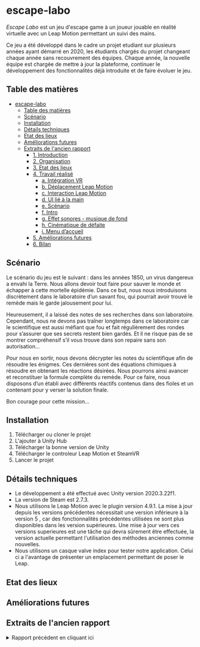 # escape-labo

*Escape Labo* est un jeu d'escape game à un joueur jouable en réalité virtuelle avec un Leap Motion permettant un suivi des mains.

Ce jeu a été développé dans le cadre un projet etudiant sur plusieurs années ayant démarré en 2020, les étudiants chargés du projet changeant chaque année sans recouvrement des équipes. Chaque année, la nouvelle équipe est chargée de mettre à jour la plateforme, continuer le développement des fonctionnalités déjà introduite et de faire évoluer le jeu.

## Table des matières

- [escape-labo](#escape-labo)
  - [Table des matières](#table-des-matières)
  - [Scénario](#scénario)
  - [Installation](#installation)
  - [Détails techniques](#détails-techniques)
  - [Etat des lieux](#etat-des-lieux)
  - [Améliorations futures](#améliorations-futures)
  - [Extraits de l'ancien rapport](#extraits-de-lancien-rapport)
    - [1. Introduction](#1-introduction)
    - [2. Organisation](#2-organisation)
    - [3. Etat des lieux](#3-etat-des-lieux)
    - [4. Travail réalisé](#4-travail-réalisé)
      - [a. Intégration VR](#a-intégration-vr)
      - [b. Déplacement Leap Motion](#b-déplacement-leap-motion)
      - [c. Interaction Leap Motion](#c-interaction-leap-motion)
      - [d. UI lié à la main](#d-ui-lié-à-la-main)
      - [e. Scénario](#e-scénario)
      - [f. Intro](#f-intro)
      - [g. Effet sonores - musique de fond](#g-effet-sonores---musique-de-fond)
      - [h. Cinématique de défaite](#h-cinématique-de-défaite)
      - [i. Menu d’accueil](#i-menu-daccueil)
    - [5. Améliorations futures](#5-améliorations-futures)
    - [6. Bilan](#6-bilan)

## Scénario

Le scénario du jeu est le suivant : dans les années 1850, un virus dangereux a envahi la Terre.
Nous allons devoir tout faire pour sauver le monde et échapper à cette mortelle épidémie.
Dans ce but, nous nous introduisons discrètement dans le laboratoire d’un savant fou, qui pourrait avoir trouvé le remède mais le garde jalousement pour lui.

Heureusement, il a laissé des notes de ses recherches dans son laboratoire.
Cependant, nous ne devons pas traîner longtemps dans ce laboratoire car le scientifique est aussi méfiant que fou et fait régulièrement des rondes pour s’assurer que ses secrets restent bien gardés.
Et il ne risque pas de se montrer compréhensif s’il vous trouve dans son repaire sans son autorisation...

Pour nous en sortir, nous devons décrypter les notes du scientifique afin de résoudre les énigmes.
Ces dernières sont des équations chimiques à résoudre en obtenant les réactions désirées.
Nous pourrons ainsi avancer et reconstituer la formule complète du remède.
Pour ce faire, nous disposons d’un établi avec différents réactifs contenus dans des fioles et un contenant pour y verser la solution finale. <!-- TODO mise à jour : ajout du scénario de la nouvelle énigme ? -->

Bon courage pour cette mission...

## Installation

1. Télécharger ou cloner le projet
2. L'ajouter à Unity Hub
3. Télécharger la bonne version de Unity
4. Télécharger le controleur Leap Motion et SteamVR
5. Lancer le projet

## Détails techniques

- Le développement a été effectué avec Unity version 2020.3.22f1.
- La version de Steam est 2.7.3.
- Nous utilisons le Leap Motion avec le plugin version 4.9.1.
  La mise à jour depuis les versions précédentes nécessitait une version inférieure à la version 5 , car des fonctionnalités précédentes utilisées ne sont plus disponibles dans les version supérieures. Une mise à jour vers ces versions superieures est une tâche qui devra sûrement être effectuée, la version actuelle permettant l'utilisation des méthodes anciennes comme nouvelles.
- Nous utilisons un casque valve index pour tester notre application. Celui ci a l'avantage de présenter un emplacement permettant de poser le Leap.

<!-- 
## Organisation

TODO

 -->

## Etat des lieux

<!-- TODO -->

<!-- 
## Travail réalisé

TODO

 -->

## Améliorations futures

<!-- TODO -->

<!-- 
## Bilan

TODO

 -->

## Extraits de l'ancien rapport

<details>
<summary>Rapport précédent en cliquant ici</summary>

[Version pdf](Rapport_Labo_Chimie.pdf)
  
*Note : cette copie du rapport n'intègre pas quelques éléments présents dans le pdf.*
  
### 1. Introduction

Dans le cadre du cours de COARV, nous avons repris un projet de jeu d’escape
game solo, “Escape Labo”, jouable en réalité virtuelle avec l’utilisation d’un Leap Motion.

Le projet fut initié il y a deux ans par des élèves de l’option RV et repris l’année dernière par un autre groupe pour le continuer et le faire évoluer.

Le scénario du jeu est le suivant : dans les années 1850, un virus dangereux a envahi la Terre. Nous allons devoir tout faire pour sauver le monde et échapper à cette mortelle épidémie. Dans ce but, nous nous introduisons discrètement dans le laboratoire
d’un savant fou, qui pourrait avoir trouvé le remède mais le garde jalousement pour lui.

Heureusement, il a laissé des notes de ses recherches dans son laboratoire. Cependant, nous ne devons pas traîner longtemps dans ce laboratoire car le scientifique est aussi méfiant que fou et fait régulièrement des rondes pour s’assurer que ses secrets restent bien gardés. Et il ne risque pas de se montrer compréhensif s’il vous trouve dans son repaire sans son autorisation...

Pour nous en sortir, nous devons décrypter les notes du scientifique afin de résoudre les énigmes. Ces dernières sont des équations chimiques à résoudre en obtenant les réactions désirées. Nous pourrons ainsi avancer et reconstituer la formule complète du remède. Pour ce faire, nous disposons d’un établi avec différents réactifs contenus dans des fioles et un contenant pour y verser la solution finale. Bon courage pour cette mission...

### 2. Organisation

Notre organisation était assez simple :

Nous avons défini un certain nombre de fonctionnalités sur Github Projet, les avons attribuées et chaque personne avait au moins une tâche à accomplir. Une fois celle-ci effectuée, il était possible de continuer avec une autre idée que nous avions.

[image](TODO-link)

Ainsi, chaque personne a pu réaliser quelque chose. Pour chaque fonctionnalité, nous avons créé une branche différente, chacun travaillait dans son coin puis il mergeait développement sur sa branche, vérifiait que tout fonctionnait et remergeait de sa branche vers développement. Cela nous a permis d’éviter des problèmes lorsque nous avions fork depuis Développement il y a longtemps. A chaque version fonctionnelle avec une véritable fonctionnalités implémentée, nous faisions un merge vers master qui ne contient que des versions fonctionnelles ainsi qu’une release qui est la dernière version à ce jour.

### 3. Etat des lieux

Le projet tel qu’on l’a repris n’était pas entièrement fonctionnel. Le groupe précédent ayant eu à travailler dessus pendant le confinement, ils n’ont pas testé le fonctionnement en réalité virtuelle, ni avec le Leap Motion.

La version de Unity utilisée était la 2019.3.0f6.

Le dépôt Git était constitué de plusieurs branches correspondant à plusieurs fonctionnalités que le groupe avait tenté de développer, mais aucune de ces branches n’ont été fusionnées. Certaines comportaient toujours des erreurs.

Au niveau du scénario, le décor et les assets étaient présents. Le déroulement du jeu n’était pas entièrement fixé. Il s’agissait d’une épreuve en temps limité (100s), le temps restant s’affichant sur un tableau à la vue du joueur dans la scène. Un autre tableau comportait une équation de chimie, dont certains éléments manquaient. Le joueur disposait de 3 fioles colorées et d’un grand récipient, mais à ce stade du projet aucune interaction attachée à ces objets ne pouvait faire avancer le scénario. Les fioles n’étaient pas manipulables car l’interaction au Leap Motion n’était pas fonctionnelle.

Une fois l’état des lieux du projet dressé, nous avons dû prendre des décisions quant à la démarche à suivre pour poursuivre le développement de l’escape game. Tout d’abord, notre objectif ( fixé avec les encadrants du projet) était d’avoir une première scène entièrement fonctionnelle et jouable, le but étant de pouvoir jouer juste en lançant un
exécutable.

On a décidé de repartir de la branche master et d’abandonner les branches non fonctionnelles pour développer nos propres fonctionnalités.

### 4. Travail réalisé

#### a. Intégration VR

Pour cette partie, nous avons juste eu à mettre à jour la pipeline graphique et les différents composants de steam VR afin de les rendre compatible avec la version de Unity (2019.4.20f) que nous utilisions. Toutefois, pour le Leap Motion, il a également fallu créer un nouveau préfab prenant en compte la VR et le leap motion. Le Leap Motion est donc un enfant du système qui permet de déplacer la caméra en VR afin de ne pas avoir de problème de main n’apparaissant pas à l’écran mais ailleurs dans la scène.

[image](TODO-link)

#### b. Déplacement Leap Motion

Pour cette partie, nous avons regardé comment divers jeux qui utilisent la
reconnaissance des mains géraient le déplacement. Nous avons décidé de reprendre un système similaire au jeu Elixir VR, où il faut faire un mouvement de triangle en utilisant le pouce et l’index des deux mains pour sélectionner un des points de téléportation qui sont alors visibles, puis fermer ce triangle pour s’y téléporter.

[image](TODO-link)

[image](TODO-link)

Plutôt que de tout refaire et comme SteamVR proposait déjà des prefabs gérant la téléportation, nous avons décidé de nous baser sur ce système. Puisque SteamVR ne gère que les contrôles avec des manettes et pas avec le Leap Motion, nous n’avons repris que les prefabs de TeleportPoint de SteamVR tel quel. Nous avons complété le prefab Teleporting de SteamVR par un script Teleport qui s’interface avec les TeleportPoint de SteamVR et qui se charge de la détection des divers mouvements de mains.

Afin de faciliter les choses pour la suite, nous avons également créé une classe Gesture qui facilite la création de nouveaux mouvements. Il n'y a qu’à redéfinir sa méthode Active qui détermine si le mouvement est actif ou non et on peut savoir si le mouvement vient juste de commencer, est en cours ou vient de s’arrêter.

#### c. Interaction Leap Motion

Pour cette partie, nous avons regardé ce que proposait déjà les exemples Leap et en avons déduit que plutôt que d’utiliser une méthode développée en Inter, qui marche certes mais pas forcément de manière fiable, nous allions utiliser les méthodes déjà existantes.

Nous avons donc utilisé le SDK du Leap Motion et une fois le Leap mis dans la scène, tous les objets avec lesquels on peut interagir doivent intégrer un “Interaction Behaviour” puisque cela permet de savoir si l’on peut interagir avec eux via le Leap Motion. Il est donc tout simplement possible de venir grab un objet en se rapprochant et en serrant la main autour de la fiole par exemple. Attention toutefois, si jamais la main disparaît, l’objet gardera sa position et au moment où la main réapparaît vu que l’objet est censé se déplacer avec la main, il est fort possible que la force de déplacement appliquée à l’objet soit trop violente et l’éjecte au loin.

Il est tout à fait possible de prendre un objet, de le tourner puis de le jeter par dessus son épaule par exemple. Dans ce cas, au moment où on ouvre la main, l’objet garde son inertie et ceci pour toutes les interactions que nous pourrions désigner ainsi cela permet d’avoir une sensation de réalisme / de véritable physique derrière.

Voici un exemple de prefab avec un interaction behaviour.

[image](TODO-link)

Les mains ressemblent à cela :

[image](TODO-link)

#### d. UI lié à la main

Pour cette partie, nous avons regardé ce qui pouvait déjà exister afin d’être plus efficace et d’avoir un rendu probablement plus propre. Nous nous sommes alors tournés vers une interface utilisateur qui apparaît lorsque l’on retourne la paume de sa main gauche vers soi. Ce n’est pas un mouvement courant donc le menu apparaît bien seulement quand demandé. Lorsque l’on retourne la main, il disparaît.

[image](TODO-link)

Nous avons modifié l’interface déjà proposée pour qu’elle ne laisse apparaître que deux boutons.

[image](TODO-link)

Le premier permet de recommencer la scène (“Restart ?”) et donc remet le compteur à 100 mais on perd également toute l’avancée que l’on aurait pu avoir sur l’énigme (puisque le script recommence la scène). Le deuxième bouton (“Menu Scene”) permet de revenir à la scène “Menu” pour recommencer le jeu du début. Les transitions entre les scènes se font avec un fondu pour éviter un changement trop brutal et peu agréable visuellement.

Pour chacun des boutons, nous avons utilisé un script déjà présent dans le préfab qui s’appelle “Interaction button” qui nous permet de déclencher des scripts attachés à d’autres Game Objects. Ici, nous avons utilisé ceux attachés au LevelLoader (dépendant du bouton pressé) qui est parent d’autres Game Objects grâce auxquels une animation permettant d’avoir un fondu a été réalisé.

#### e. Scénario

Nous avons décidé de retenir l’idée des fioles à verser dans le grand bol. Nous avons modifié le tableau sur lequel était affiché l’équation.

On peut à présent manipuler les fioles à l’aide du du Leap Motion; il fallait aussi simuler le fait de verser du liquide avec les fioles. Pour cela, un script “verserLiquide” est attaché aux fioles : lorsqu’une fiole est inclinée de plus de 90° par rapport à la verticale, des petites sphères colorées en tombent, comme une pluie de petites gouttes.

D’autre part, il fallait détecter lorsque l’on verse du liquide dans le grand bol, afin de pouvoir détecter le succès de l’épreuve. On donc un script “compterGoutte” attaché au contenant qui a pour rôle de détruire les sphères qui touche le contenant tout en incrémentant des compteurs. Ainsi, on peut connaître la quantité de liquide de chaque fiole versé dans le grand bol. Si les gouttes tombent sur le contenant, et non pas dedans, elles sont quand même comptées pour laisser une marge d’erreur à l’utilisateur. En effet, la manipulation précise des fioles au leap motion reste difficile.

Un script “equation1” attaché à la table permet d’instancier les fioles et le contenant sur la table puis vérifie à chaque frame si les compteurs de gouttes valident la condition pour que l’énigme soit résolue. Pour l’instant, cette condition est fixée à 50 gouttes minimum de la flasque bleu et rose et moins de 5 gouttes de la jaune. Ce script modifie aussi le texte sur le tableau pour afficher l’indice.

#### f. Intro

Pour la scène d’intro, nous avons utilisé Cinémachine pour réaliser une véritable cinématique ainsi que la timeline afin de gérer les différentes animations ou encore l’ouverture de la porte. On aurait également pu attacher un script à la porte qui s’ouvre mais nous voulions également apprendre à utiliser la Timeline.

[image](TODO-link)

Pour cela, nous avons du faire attention à la VR lors de l’utilisation de caméra virtuelle (qui permettent de se déplacer facilement dans la scène et avoir ce côté cinématique) en attachant donc le composant “Cinemachine Brain” qui permet de gérer les différentes caméra au prefab que nous avons créé pour gérer la VR ainsi que le leap.

[image](TODO-link)

Une fois cela fait, nous avons créé deux caméras virtuelles : Une qui regarde vers la salle où nous serons enfermés et une dans la salle où nous sommes enfermés.

Une animation track est ajoutée à un canvas et une image dont la transparence (via un canvas group) est modifiée afin d’avoir un effet de fondu entre les deux plans lors du changement de caméra.

Nous pourrions désactiver les mains mais cela ne change pas grand chose d’avoir ses mains pendant les cinématiques puisque les objets avec lesquels on peut interagir ne sont pas initialisés.

#### g. Effet sonores - musique de fond

Dans la scène principale, il n’y avait aucun son. Pour améliorer l’immersion, nous avons décidé de rajouter des effets sonores et musiques de fond.

Tout d’abord, en musique de fond nous avons essayé d’utiliser une bande son déjà présente dans les assets du projet (sélectionnée par le groupe précédent). Nous sommes rapidement revenus sur ce choix compte tenu du caractère trop horrifique de la bande son (le but n’étant pas de choquer les joueurs avec des pleurs d’enfants et autres bruits étranges). Nous avons opté pour une musique moins “intense”.

Pour les sons, il y a un fichier crédit dans le dossier Audio. Si un jour, le jeu devait être publié, pensez à les mettre en avant.

Pour accentuer le fait que l’épreuve est à durée limitée, nous avons ajouté le tic-tac d’une horloge au niveau du tableau indiquant le temps restant. Ce tic-tac s’arrête au moment où le compte à rebours tombe à 0.

Enfin, pour ajouter des sons au niveau des interactions et augmenter le réalisme, nous avons attaché un script aux préfabs de verrerie qui déclenche un petit bruit de verre qui s’entrechoque lorsque 2 objets en verre entrent en contact. Pour avoir cet effet, il faut attacher à l’objet le script GlassEffect et lui attribuer le layer Glass.

#### h. Cinématique de défaite

Comme pour la cinématique d’intro, celle-ci a été réalisée en utilisant Cinemachine.

De la même manière, nous avons utilisé des caméras virtuelles mais ce coup-ci, nous avons utilisé des fonctionnalités propres à Cinémachine telles que “Look At” ou encore “Follow” ce qui permet de suivre un objet du regard avec un caméra dans un coin par exemple ou bien d’avoir une caméra derrière l’épaule d’un personnage que l’on anime pour qu’il marche.

Attention toutefois à bien créer une timeline et pas juste à copier-coller l’objet puisque sinon ce dernier se réfère au même objet “cutscene” qui est créé dans un dossier de notre choix.

Sinon, les modifications sur une scène impactent également la deuxième, ce qui n’a rien de désirable.

Pour garder ce côté un peu fou, terrifiant, nous avons décidé d’utiliser le modèle de “Lu” de la cinématique “Adam” sortie en 2016.

[image](TODO-link)

Dans un premier temps, nous nous sommes dit qu’une vision de la scène d’intro mais depuis le coin, comme si l’on observait en spectateur était intéressant. Puis nous avons décidé d’avoir la caméra qui suit Lu de dos ce qui donne ce côté terrifiant de voir la mort approcher.

Finalement, on reprend notre place de joueur et l’on voit Lu s’approcher de nous avant d’avoir un fondu noir, une phrase disant que nous ne sommes pas échappés qui apparait encore une fois en gérant la transparence et une fois cela fait, on retourne au menu.

Pour essayer d’avoir un véritable côté terrifiant, nous avons décidé de diminuer grandement la luminosité par rapport à ce qu'avaient décidé nos prédécesseurs et nous avons retiré la majorité des sources de lumière dans cette scène ainsi que dans la scène d’intro. De plus, nous avons choisi une musique un peu dérangeante pour cette scène de fin.

[image](TODO-link)

#### i. Menu d’accueil

Le menu n’était pas forcément un objectif à l’origine mais nous nous sommes vite aperçu que cela permettait d’avoir un lieu à l’ambiance neutre dans lequel le joueur pourrait se préparer, passer le casque à l’un de ses camarades ou tout simplement revenir après chaque partie avant d’entamer la suivante jusqu’à finalement réussir à s’échapper. Nous avons tout simplement créé deux morceaux de marbre qui sortent du sol et il y a deux énormes boutons : un pour quitter l’application et un pour lancer la lecture du jeu.

[image](TODO-link)

La téléportation n’a pas été implémentée pour ne pas perdre le joueur dès le début du jeu.

### 5. Améliorations futures

Nous avons concentré nos efforts sur la scène principale du projet, le premier niveau.

Maintenant que celui-ci marche, il pourrait être intéressant de réfléchir à la suite de l’escape game, une fois la première épreuve achevée. Peut-être complexifier les prochaines énigmes pour ajouter de la difficulté au fur et à mesure du jeu, et finalement, faire une scène de victoire.

Le déplacement peut être amélioré car il fonctionne bien mais il est effectif même si seulement l’une des mains fait le geste requis par moment, il y a l’air d’y avoir un léger défaut. Il serait également nécessaire d’avoir une explication de comment le déplacement marche pour ne pas avoir de problème à le comprendre.

Il pourrait être bien de réaliser une scène d’introduction un peu plus poussée et donnant un peu plus de contexte.

On pourrait implémenter plus d’éléments dans le décor pour que le joueur puisse découvrir toute la vérité derrière ce lieu par lui-même en se contenant de porter ses yeux partout.

Il faudra probablement changer la version de SteamVR utilisée voire les méthodes utilisées puisque de nouveaux plugins sont sortis et la VR utilisée actuellement ne sera peut-être plus supportée par Unity pendant très longtemps.

Il serait probablement bon de donner un avatar au personnage même si ce dernier n’est qu’accessoire mais cela permettrait lors de la scène de défaite de voir son propre corps lorsque Lu avance vers sa cible. Cela permettrait également de voir des pieds lorsque l’on regarde vers le bas !

Changer la pipeline graphique n’est pas nécessaire mais cela pourrait grandement améliorer le rendu final. A priori, deux ans auparavant, il utilisait le pipeline hdrp mais ce dernier s’est avéré incompatible avec un module l’année dernière et nous ne nous sommes pas spécialement intéressés à la partie graphique puisqu’il n’y avait aucune fonctionnalité et aucune possibilité de jeu lorsque nous avons récupéré la scène, nous n’avons pas travaillé de ce côté là mais cela pourrait être intéressant.

Afin de ne plus avoir de problèmes de positionnement, il peut-être intéressant de rajouter une interaction de type grab the air pour se repositionner après s’être téléporté.

### 6. Bilan

En conclusion, nous avons récupéré un projet avec plusieurs branches non fonctionnelles en raison de l'impossibilité pour le groupe précédent de tester ses modifications avec le casque ainsi que le Leap Motion. L’abandon de ces branches nous a permis de repartir avec les bases du projet et de faire beaucoup de choses par nous même (tout en nous inspirant de ce qui pouvait déjà exister ailleurs pour gagner en temps et efficacité).

Une bonne partie de notre travail a consisté en implémenter les fonctions essentielles (déplacement, interaction, cinématique et menu d’introduction...) et qu’elles soient toutes
fonctionnelles. Ainsi, le prochain groupe qui reprendra le projet pourra s’appuyer sur une base utilisable et poursuivre voire modifier le scénario.

Les objectifs de cette année (i.e. avoir une base de gameplay fonctionnelle et ajouter quelques fonctionnalités et des cinématiques) ont donc bien été respectés et atteints, et le test final s’est avéré probant. Finalement, ce projet s’est trouvé être intéressant, et nous a permis de développer de nouvelles compétences en nous formant sur de nouveaux sujets.

A priori, les fonctionnalités permettant le jeu ont été mises en place, il ne reste plus qu’à y ajouter une bonne histoire ! Bonne chance :)

Pour rappel du [lien Github](https://github.com/Axelgoris99/Chemistry-Lab/tree/master)

</details>
